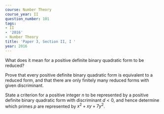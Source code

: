 ```yaml
---
course: Number Theory
course_year: II
question_number: 101
tags:
- II
- '2016'
- Number Theory
title: 'Paper 3, Section II, I '
year: 2016
---
```




What does it mean for a positive definite binary quadratic form to be reduced?

Prove that every positive definite binary quadratic form is equivalent to a reduced form, and that there are only finitely many reduced forms with given discriminant.

State a criterion for a positive integer $n$ to be represented by a positive definite binary quadratic form with discriminant $d<0$, and hence determine which primes $p$ are represented by $x^{2}+x y+7 y^{2}$.